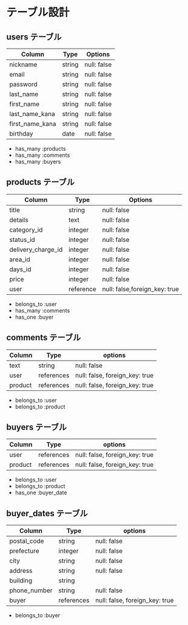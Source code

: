 # テーブル設計

## users テーブル

| Column          | Type   | Options     |
| --------------- | ------ | ----------- |
| nickname        | string | null: false |
| email           | string | null: false |
| password        | string | null: false |
| last_name       | string | null: false |
| first_name      | string | null: false |
| last_name_kana  | string | null: false |
| first_name_kana | string | null: false |
| birthday        | date   | null: false |

- has_many :products
- has_many :comments
- has_many :buyers


## products テーブル

| Column             | Type      | Options                       |
| ------------------ | --------- | ----------------------------- |
| title              | string    | null: false                   |
| details            | text      | null: false                   |
| category_id        | integer   | null: false                   |
| status_id          | integer   | null: false                   |
| delivery_charge_id | integer   | null: false                   |
| area_id            | integer   | null: false                   |
| days_id            | integer   | null: false                   |
| price              | integer   | null: false                   |
| user               | reference | null: false,foreign_key: true |

- belongs_to :user
- has_many   :comments
- has_one    :buyer

## comments テーブル

| Column   | Type       | options                        |
| -------- | ---------- | ------------------------------ |
| text     | string     | null: false                    |
| user     | references | null: false, foreign_key: true |
| product  | references | null: false, foreign_key: true |

- belongs_to :user
- belongs_to :product


## buyers テーブル

| Column   | Type       | options                        |
| -------- | ---------- | ------------------------------ |
| user     | references | null: false, foreign_key: true |
| product  | references | null: false, foreign_key: true |

- belongs_to :user
- belongs_to :product
- has_one    :buyer_date

## buyer_dates テーブル

| Column       | Type       | options                        |
| ------------ | ---------- | ------------------------------ |
| postal_code  | string     | null: false                    |
| prefecture   | integer    | null: false                    |
| city         | string     | null: false                    |
| address      | string     | null: false                    |
| building     | string     |                                |
| phone_number | string     | null: false                    |
| buyer        | references | null: false, foreign_key: true |

- belongs_to :buyer
